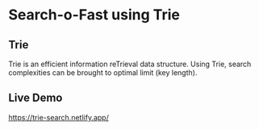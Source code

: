 # Search-o-Fast using Trie

## Trie

Trie is an efficient information reTrieval data structure. Using Trie, search complexities can be brought to optimal limit (key length).

## Live Demo

https://trie-search.netlify.app/
